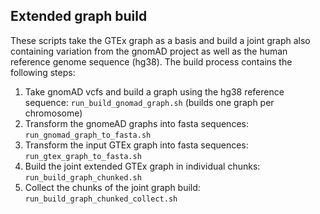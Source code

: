 ## Extended graph build
These scripts take the GTEx graph as a basis and build a joint graph also containing variation from
the gnomAD project as well as the human reference genome sequence (hg38). The build process contains
the following steps:

1. Take gnomAD vcfs and build a graph using the hg38 reference sequence: `run_build_gnomad_graph.sh`
(builds one graph per chromosome)
2. Transform the gnomeAD graphs into fasta sequences: `run_gnomad_graph_to_fasta.sh`
3. Transform the input GTEx graph into fasta sequences: `run_gtex_graph_to_fasta.sh`
4. Build the joint extended GTEx graph in individual chunks: `run_build_graph_chunked.sh`
5. Collect the chunks of the joint graph build: `run_build_graph_chunked_collect.sh`
